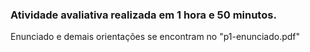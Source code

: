 ### Atividade avaliativa realizada em 1 hora e 50 minutos.

Enunciado e demais orientações se encontram no "p1-enunciado.pdf"